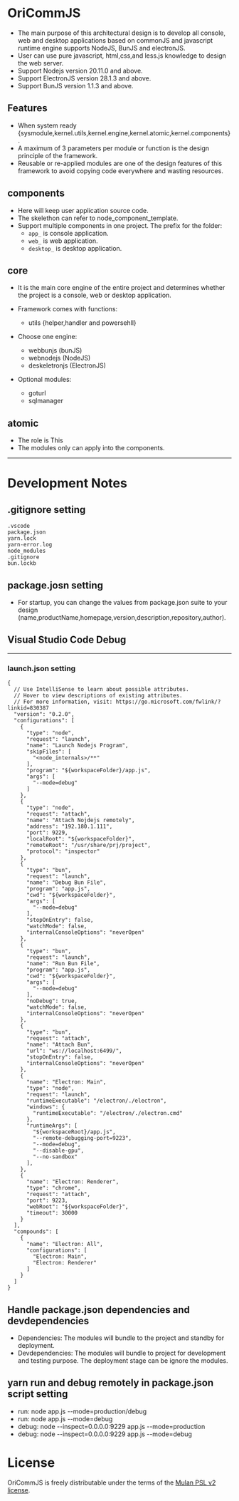 # OriCommJS

- The main purpose of this architectural design is to develop all console, web and desktop applications based on commonJS and javascript runtime engine supports NodeJS, BunJS and electronJS.
- User can use pure javascript, html,css,and less.js knowledge to design the web server.
- Support Nodejs version 20.11.0 and above.
- Support ElectronJS version 28.1.3 and above.
- Support BunJS version 1.1.3 and above.

## Features

- When system ready {sysmodule,kernel.utils,kernel.engine,kernel.atomic,kernel.components}.
- A maximum of 3 parameters per module or function is the design principle of the framework.
- Reusable or re-applied modules are one of the design features of this framework to avoid copying code everywhere and wasting resources.

## components

- Here will keep user application source code.
- The skelethon can refer to node_component_template.
- Support multiple components in one project.
  The prefix for the folder:
  - `app_` is console application.
  - `web_` is web application.
  - `desktop_` is desktop application.

## core

- It is the main core engine of the entire project and determines whether the project is a console, web or desktop application.

- Framework comes with functions:
  - utils {helper,handler and powersehll}
- Choose one engine:
  - webbunjs (bunJS)
  - webnodejs (NodeJS)
  - deskeletronjs (ElectronJS)
- Optional modules:
  - goturl
  - sqlmanager

## atomic

- The role is This
- The modules only can apply into the components.

---

# Development Notes

## .gitignore setting

```
.vscode
package.json
yarn.lock
yarn-error.log
node_modules
.gitignore
bun.lockb
```

## package.josn setting

- For startup, you can change the values from package.json suite to your design (name,productName,homepage,version,description,repository,author).

## Visual Studio Code Debug

---

### launch.json setting

```
{
  // Use IntelliSense to learn about possible attributes.
  // Hover to view descriptions of existing attributes.
  // For more information, visit: https://go.microsoft.com/fwlink/?linkid=830387
  "version": "0.2.0",
  "configurations": [
    {
      "type": "node",
      "request": "launch",
      "name": "Launch Nodejs Program",
      "skipFiles": [
        "<node_internals>/**"
      ],
      "program": "${workspaceFolder}/app.js",
      "args": [
        "--mode=debug"
      ]
    },
    {
      "type": "node",
      "request": "attach",
      "name": "Attach Nojdejs remotely",
      "address": "192.180.1.111",
      "port": 9229,
      "localRoot": "${workspaceFolder}",
      "remoteRoot": "/usr/share/prj/project",
      "protocol": "inspector"
    },
    {
      "type": "bun",
      "request": "launch",
      "name": "Debug Bun File",
      "program": "app.js",
      "cwd": "${workspaceFolder}",
      "args": [
        "--mode=debug"
      ],
      "stopOnEntry": false,
      "watchMode": false,
      "internalConsoleOptions": "neverOpen"
    },
    {
      "type": "bun",
      "request": "launch",
      "name": "Run Bun File",
      "program": "app.js",
      "cwd": "${workspaceFolder}",
      "args": [
        "--mode=debug"
      ],
      "noDebug": true,
      "watchMode": false,
      "internalConsoleOptions": "neverOpen"
    },
    {
      "type": "bun",
      "request": "attach",
      "name": "Attach Bun",
      "url": "ws://localhost:6499/",
      "stopOnEntry": false,
      "internalConsoleOptions": "neverOpen"
    },
    {
      "name": "Electron: Main",
      "type": "node",
      "request": "launch",
      "runtimeExecutable": "/electron/./electron",
      "windows": {
        "runtimeExecutable": "/electron/./electron.cmd"
      },
      "runtimeArgs": [
        "${workspaceRoot}/app.js",
        "--remote-debugging-port=9223",
        "--mode=debug",
        "--disable-gpu",
        "--no-sandbox"
      ],
    },
    {
      "name": "Electron: Renderer",
      "type": "chrome",
      "request": "attach",
      "port": 9223,
      "webRoot": "${workspaceFolder}",
      "timeout": 30000
    }
  ],
  "compounds": [
    {
      "name": "Electron: All",
      "configurations": [
        "Electron: Main",
        "Electron: Renderer"
      ]
    }
  ]
}
```

## Handle package.json dependencies and devdependencies

- Dependencies: The modules will bundle to the project and standby for deployment.
- Devdependencies: The modules will bundle to project for development and testing purpose. The deployment stage can be ignore the modules.

## yarn run and debug remotely in package.json script setting

- run: node app.js --mode=production/debug
- run: node app.js --mode=debug
- debug: node --inspect=0.0.0.0:9229 app.js --mode=production
- debug: node --inspect=0.0.0.0:9229 app.js --mode=debug

# License

OriCommJS is freely distributable under the terms of the [Mulan PSL v2 license][license-url].

[license-url]: License
